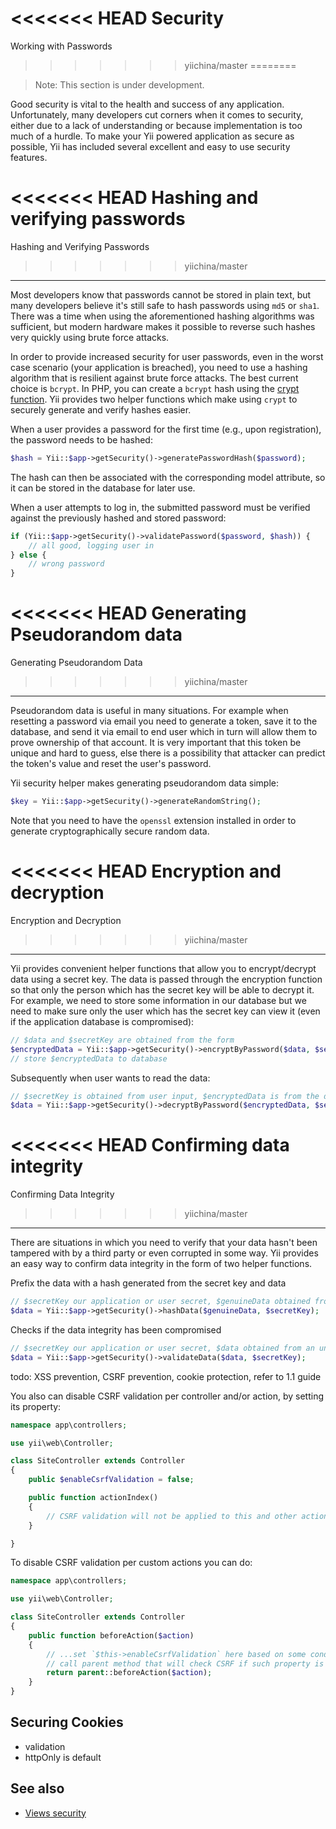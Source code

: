 <<<<<<< HEAD
Security
=======
Working with Passwords
>>>>>>> yiichina/master
========

> Note: This section is under development.

Good security is vital to the health and success of any application. Unfortunately, many developers cut corners when it comes to security, either due to a lack of understanding or because implementation is too much of a hurdle. To make your Yii powered application as secure as possible, Yii has included several excellent and easy to use security features.


<<<<<<< HEAD
Hashing and verifying passwords
=======
Hashing and Verifying Passwords
>>>>>>> yiichina/master
-------------------------------

Most developers know that passwords cannot be stored in plain text, but many developers believe it's still safe to hash passwords using `md5` or `sha1`. There was a time when using the aforementioned hashing algorithms was sufficient, but modern hardware makes it possible to reverse such hashes very quickly using brute force attacks.

In order to provide increased security for user passwords, even in the worst case scenario (your application is breached), you need to use a hashing algorithm that is resilient against brute force attacks. The best current choice is `bcrypt`. In PHP, you can create a `bcrypt` hash  using the [crypt function](http://php.net/manual/en/function.crypt.php). Yii provides two helper functions which make using `crypt` to securely generate and verify hashes easier.

When a user provides a password for the first time (e.g., upon registration), the password needs to be hashed:


```php
$hash = Yii::$app->getSecurity()->generatePasswordHash($password);
```

The hash can then be associated with the corresponding model attribute, so it can be stored in the database for later use.

When a user attempts to log in, the submitted password must be verified against the previously hashed and stored password:


```php
if (Yii::$app->getSecurity()->validatePassword($password, $hash)) {
    // all good, logging user in
} else {
    // wrong password
}
```

<<<<<<< HEAD
Generating Pseudorandom data
=======
Generating Pseudorandom Data
>>>>>>> yiichina/master
-----------

Pseudorandom data is useful in many situations. For example when resetting a password via email you need to generate a token, save it to the database, and send it via email to end user which in turn will allow them to prove ownership of that account. It is very important that this token be unique and hard to guess, else there is a possibility that attacker can predict the token's value and reset the user's password.

Yii security helper makes generating pseudorandom data simple:


```php
$key = Yii::$app->getSecurity()->generateRandomString();
```

Note that you need to have the `openssl` extension installed in order to generate cryptographically secure random data.

<<<<<<< HEAD
Encryption and decryption
=======
Encryption and Decryption
>>>>>>> yiichina/master
-------------------------

Yii provides convenient helper functions that allow you to encrypt/decrypt data using a secret key. The data is passed through the encryption function so that only the person which has the secret key will be able to decrypt it.
For example, we need to store some information in our database but we need to make sure only the user which has the secret key can view it (even if the application database is compromised):


```php
// $data and $secretKey are obtained from the form
$encryptedData = Yii::$app->getSecurity()->encryptByPassword($data, $secretKey);
// store $encryptedData to database
```

Subsequently when user wants to read the data:

```php
// $secretKey is obtained from user input, $encryptedData is from the database
$data = Yii::$app->getSecurity()->decryptByPassword($encryptedData, $secretKey);
```

<<<<<<< HEAD
Confirming data integrity
=======
Confirming Data Integrity
>>>>>>> yiichina/master
--------------------------------

There are situations in which you need to verify that your data hasn't been tampered with by a third party or even corrupted in some way. Yii provides an easy way to confirm data integrity in the form of two helper functions.

Prefix the data with a hash generated from the secret key and data


```php
// $secretKey our application or user secret, $genuineData obtained from a reliable source
$data = Yii::$app->getSecurity()->hashData($genuineData, $secretKey);
```

Checks if the data integrity has been compromised

```php
// $secretKey our application or user secret, $data obtained from an unreliable source
$data = Yii::$app->getSecurity()->validateData($data, $secretKey);
```


todo: XSS prevention, CSRF prevention, cookie protection, refer to 1.1 guide

You also can disable CSRF validation per controller and/or action, by setting its property:

```php
namespace app\controllers;

use yii\web\Controller;

class SiteController extends Controller
{
    public $enableCsrfValidation = false;

    public function actionIndex()
    {
        // CSRF validation will not be applied to this and other actions
    }

}
```

To disable CSRF validation per custom actions you can do:

```php
namespace app\controllers;

use yii\web\Controller;

class SiteController extends Controller
{
    public function beforeAction($action)
    {
        // ...set `$this->enableCsrfValidation` here based on some conditions...
        // call parent method that will check CSRF if such property is true.
        return parent::beforeAction($action);
    }
}
```

Securing Cookies
----------------

- validation
- httpOnly is default

See also
--------

- [Views security](structure-views.md#security)

